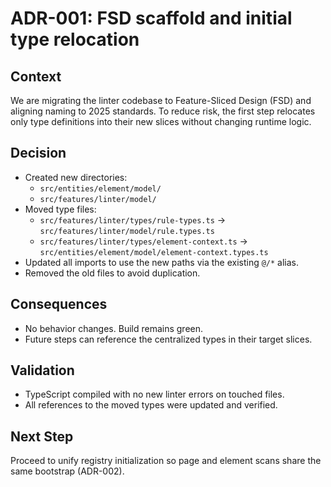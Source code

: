 # ADR-001: FSD scaffold and initial type relocation

## Context
We are migrating the linter codebase to Feature-Sliced Design (FSD) and aligning naming to 2025 standards. To reduce risk, the first step relocates only type definitions into their new slices without changing runtime logic.

## Decision
- Created new directories:
  - `src/entities/element/model/`
  - `src/features/linter/model/`
- Moved type files:
  - `src/features/linter/types/rule-types.ts` → `src/features/linter/model/rule.types.ts`
  - `src/features/linter/types/element-context.ts` → `src/entities/element/model/element-context.types.ts`
- Updated all imports to use the new paths via the existing `@/*` alias.
- Removed the old files to avoid duplication.

## Consequences
- No behavior changes. Build remains green.
- Future steps can reference the centralized types in their target slices.

## Validation
- TypeScript compiled with no new linter errors on touched files.
- All references to the moved types were updated and verified.

## Next Step
Proceed to unify registry initialization so page and element scans share the same bootstrap (ADR-002).


